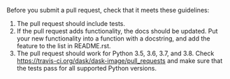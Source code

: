 Before you submit a pull request, check that it meets these guidelines:

1. The pull request should include tests.
2. If the pull request adds functionality, the docs should be updated. Put
   your new functionality into a function with a docstring, and add the
   feature to the list in README.rst.
3. The pull request should work for Python 3.5, 3.6, 3.7, and 3.8. Check
   https://travis-ci.org/dask/dask-image/pull_requests
   and make sure that the tests pass for all supported Python versions.
